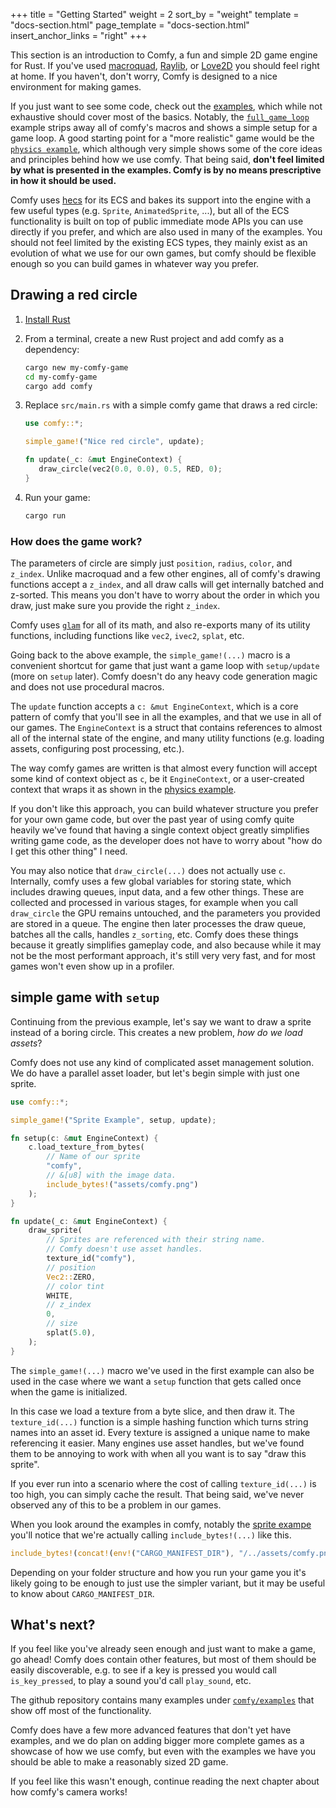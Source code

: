 +++
title = "Getting Started"
weight = 2
sort_by = "weight"
template = "docs-section.html"
page_template = "docs-section.html"
insert_anchor_links = "right"
+++

This section is an introduction to Comfy, a fun and simple 2D game engine for
Rust. If you've used [macroquad](https://macroquad.rs/),
[Raylib](https://www.raylib.com/), or [Love2D](https://love2d.org/) you should
feel right at home. If you haven't, don't worry, Comfy is designed to a nice
environment for making games.

If you just want to see some code, check out the [examples](/examples), which
while not exhaustive should cover most of the basics. Notably, the
[`full_game_loop`](https://github.com/darthdeus/comfy/blob/master/comfy/examples/full_game_loop.rs)
example strips away all of comfy's macros and shows a simple setup for a game
loop. A good starting point for a "more realistic" game would be the [`physics
example`](https://github.com/darthdeus/comfy/blob/master/comfy/examples/physics.rs),
which although very simple shows some of the core ideas and principles behind
how we use comfy. That being said, **don't feel limited by what is presented in the examples.
Comfy is by no means prescriptive in how it should be used.**

Comfy uses [hecs](https://docs.rs/hecs/latest/hecs/) for its ECS and bakes its
support into the engine with a few useful types (e.g. `Sprite`,
`AnimatedSprite`, ...), but all of the ECS functionality is built on top of
public immediate mode APIs you can use directly if you prefer, and which are
also used in many of the examples. You should not feel limited by the existing ECS types,
they mainly exist as an evolution of what we use for our own games, but comfy should be flexible
enough so you can build games in whatever way you prefer.

## Drawing a red circle

1. [Install Rust](https://www.rust-lang.org/learn/get-started)

2. From a terminal, create a new Rust project and add comfy as a dependency:

   ```sh
   cargo new my-comfy-game
   cd my-comfy-game
   cargo add comfy
   ```

3. Replace `src/main.rs` with a simple comfy game that draws a red circle:

   ```rust
   use comfy::*;

   simple_game!("Nice red circle", update);

   fn update(_c: &mut EngineContext) {
      draw_circle(vec2(0.0, 0.0), 0.5, RED, 0);
   }
   ```

4. Run your game:

   ```sh
   cargo run
   ```

### How does the game work?

The parameters of circle are simply just `position`, `radius`, `color`, and
`z_index`. Unlike macroquad and a few other engines, all of comfy's drawing
functions accept a `z_index`, and all draw calls will get internally batched
and z-sorted. This means you don't have to worry about the order in which you
draw, just make sure you provide the right `z_index`.

Comfy uses [`glam`](https://docs.rs/glam/latest/glam/) for all of its math, and
also re-exports many of its utility functions, including functions like `vec2`,
`ivec2`, `splat`, etc.

Going back to the above example, the `simple_game!(...)` macro is a convenient
shortcut for game that just want a game loop with `setup/update` (more on
`setup` later). Comfy doesn't do any heavy code generation magic and does not
use procedural macros.

The `update` function accepts a `c: &mut EngineContext`, which is a core
pattern of comfy that you'll see in all the examples, and that we use in all of
our games. The `EngineContext` is a struct that contains references to almost
all of the internal state of the engine, and many utility functions (e.g.
loading assets, configuring post processing, etc.).

The way comfy games are written is that almost every function will accept some
kind of context object as `c`, be it `EngineContext`, or a user-created context
that wraps it as shown in the [physics
example](https://github.com/darthdeus/comfy/blob/master/comfy/examples/physics.rs).

If you don't like this approach, you can build whatever structure you prefer
for your own game code, but over the past year of using comfy quite heavily
we've found that having a single context object greatly simplifies writing game
code, as the developer does not have to worry about "how do I get this other
thing" I need.

You may also notice that `draw_circle(...)` does not actually use `c`.
Internally, comfy uses a few global variables for storing state, which includes
drawing queues, input data, and a few other things. These are collected and
processed in various stages, for example when you call `draw_circle` the GPU
remains untouched, and the parameters you provided are stored in a queue. The
engine then later processes the draw queue, batches all the calls, handles
`z_sorting`, etc. Comfy does these things because it greatly simplifies
gameplay code, and also because while it may not be the most performant
approach, it's still very very fast, and for most games won't even show up in a
profiler.

## simple game with `setup`

Continuing from the previous example, let's say we want to draw a sprite
instead of a boring circle. This creates a new problem, _how do we load
assets_?

Comfy does not use any kind of complicated asset management solution. We do
have a parallel asset loader, but let's begin simple with just one sprite.

```rust
use comfy::*;

simple_game!("Sprite Example", setup, update);

fn setup(c: &mut EngineContext) {
    c.load_texture_from_bytes(
        // Name of our sprite
        "comfy",
        // &[u8] with the image data.
        include_bytes!("assets/comfy.png")
    );
}

fn update(_c: &mut EngineContext) {
    draw_sprite(
        // Sprites are referenced with their string name.
        // Comfy doesn't use asset handles.
        texture_id("comfy"),
        // position
        Vec2::ZERO,
        // color tint
        WHITE,
        // z_index
        0,
        // size
        splat(5.0),
    );
}
```

The `simple_game!(...)` macro we've used in the first example can also be used
in the case where we want a `setup` function that gets called once when the
game is initialized.

In this case we load a texture from a byte slice, and then draw it. The
`texture_id(...)` function is a simple hashing function which turns string
names into an asset id. Every texture is assigned a unique name to make
referencing it easier. Many engines use asset handles, but we've found them to be
annoying to work with when all you want is to say "draw this sprite".

If you ever run into a scenario where the cost of calling `texture_id(...)` is
too high, you can simply cache the result. That being said, we've never
observed any of this to be a problem in our games.

When you look around the examples in comfy, notably the [sprite
exampe](https://github.com/darthdeus/comfy/blob/master/comfy/examples/sprite.rs)
you'll notice that we're actually calling `include_bytes!(...)` like this.

```rust
include_bytes!(concat!(env!("CARGO_MANIFEST_DIR"), "/../assets/comfy.png"))
```

Depending on your folder structure and how you run your game you it's likely
going to be enough to just use the simpler variant, but it may be useful to
know about `CARGO_MANIFEST_DIR`.

## What's next?

If you feel like you've already seen enough and just want to make a game, go
ahead! Comfy does contain other features, but most of them should be easily
discoverable, e.g. to see if a key is pressed you would call `is_key_pressed`,
to play a sound you'd call `play_sound`, etc.

The github repository contains many examples under
[`comfy/examples`](https://github.com/darthdeus/comfy/tree/master/comfy/examples)
that show off most of the functionality.

Comfy does have a few more advanced features that don't yet have examples, and
we do plan on adding bigger more complete games as a showcase of how we use
comfy, but even with the examples we have you should be able to make a
reasonably sized 2D game.

If you feel like this wasn't enough, continue reading the next chapter about
how comfy's camera works!
